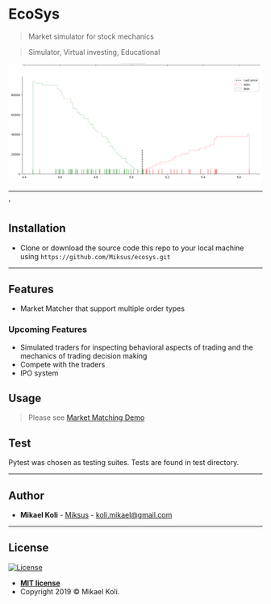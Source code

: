 

# EcoSys

> Market simulator for stock mechanics

> Simulator, Virtual investing, Educational

![Orderbook](docs/img/generated_orderbook.png)


---
'
## Installation


- Clone or download the source code this repo to your local machine using `https://github.com/Miksus/ecosys.git`


---

## Features
- Market Matcher that support multiple order types

### Upcoming Features
- Simulated traders for inspecting behavioral aspects of trading and the mechanics of trading decision making
- Compete with the traders
- IPO system

## Usage
> Please see [Market Matching Demo](docs/maket_demo.ipynb)

## Test
Pytest was chosen as testing suites. Tests are found in test directory. 

---

## Author

* **Mikael Koli** - [Miksus](https://github.com/Miksus) - koli.mikael@gmail.com

---
## License

[![License](http://img.shields.io/:license-mit-blue.svg?style=flat-square)](http://badges.mit-license.org)

- **[MIT license](http://opensource.org/licenses/mit-license.php)**
- Copyright 2019 © Mikael Koli.